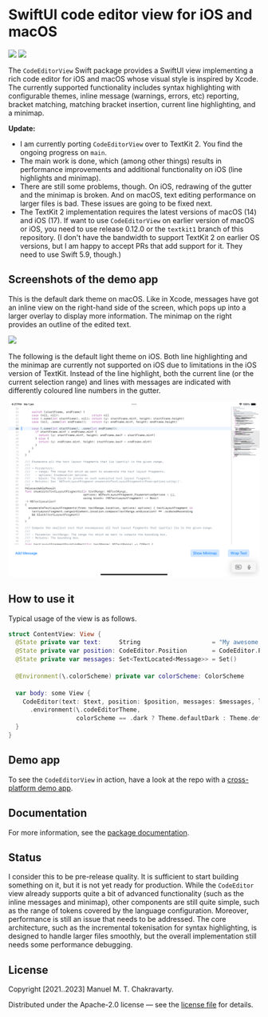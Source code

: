 # SwiftUI code editor view for iOS and macOS

[![](https://img.shields.io/endpoint?url=https%3A%2F%2Fswiftpackageindex.com%2Fapi%2Fpackages%2Fmchakravarty%2FCodeEditorView%2Fbadge%3Ftype%3Dplatforms)](https://swiftpackageindex.com/mchakravarty/CodeEditorView)
[![](https://img.shields.io/endpoint?url=https%3A%2F%2Fswiftpackageindex.com%2Fapi%2Fpackages%2Fmchakravarty%2FCodeEditorView%2Fbadge%3Ftype%3Dswift-versions)](https://swiftpackageindex.com/mchakravarty/CodeEditorView)

The `CodeEditorView` Swift package provides a SwiftUI view implementing a rich code editor for iOS and macOS whose visual style is inspired by Xcode. The currently supported functionality includes syntax highlighting with configurable themes, inline message (warnings, errors, etc) reporting, bracket matching, matching bracket insertion, current line highlighting, and a minimap.

**Update:**

* I am currently porting `CodeEditorView` over to TextKit 2. You find the ongoing progress on `main`.
* The main work is done, which (among other things) results in performance improvements and additional functionality on iOS (line highlights and minimap).
* There are still some problems, though. On iOS, redrawing of the gutter and the minimap is broken. And on macOS, text editing performance on larger files is bad. These issues are going to be fixed next.
* The TextKit 2 implementation requires the latest versions of macOS (14) and iOS (17). If want to use `CodeEditorView` on earlier version of macOS or iOS, you need to use release 0.12.0 or the `textkit1` branch of this repository. (I don't have the bandwidth to support TextKit 2 on earlier OS versions, but I am happy to accept PRs that add support for it. They need to use Swift 5.9, though.)

## Screenshots of the demo app

This is the default dark theme on macOS. Like in Xcode, messages have got an inline view on the right-hand side of the screen, which pops up into a larger overlay to display more information. The minimap on the right provides an outline of the edited text.

<img src="app-demo-images/macOS-dark-example.png">

The following is the default light theme on iOS. Both line highlighting and the minimap are currently not supported on iOS due to limitations in the iOS version of TextKit. Instead of the line highlight, both the current line (or the current selection range) and lines with messages are indicated with differently coloured line numbers in the gutter.

<img src="app-demo-images/iOS-light-example.png">


## How to use it

Typical usage of the view is as follows.

```swift
struct ContentView: View {
  @State private var text:     String                    = "My awesome code..."
  @State private var position: CodeEditor.Position       = CodeEditor.Position()
  @State private var messages: Set<TextLocated<Message>> = Set()

  @Environment(\.colorScheme) private var colorScheme: ColorScheme

  var body: some View {
    CodeEditor(text: $text, position: $position, messages: $messages, language: .swift)
      .environment(\.codeEditorTheme,
                   colorScheme == .dark ? Theme.defaultDark : Theme.defaultLight)
  }
}
```


## Demo app

To see the `CodeEditorView` in action, have a look at the repo with a [cross-platform demo app](https://github.com/mchakravarty/CodeEditorDemo).


## Documentation

For more information, see the [package documentation](Documentation/Overview.md).


## Status

I consider this to be pre-release quality. It is sufficient to start building something on it, but it is not yet ready for production. While the `CodeEditor` view already supports quite a bit of advanced functionality (such as the inline messages and minimap), other components are still quite simple, such as the range of tokens covered by the language configuration. Moreover, performance is still an issue that needs to be addressed. The core architecture, such as the incremental tokenisation for syntax highlighting, is designed to handle larger files smoothly, but the overall implementation still needs some performance debugging.


## License

Copyright [2021..2023] Manuel M. T. Chakravarty. 

Distributed under the Apache-2.0 license — see the [license file](LICENSE) for details.
